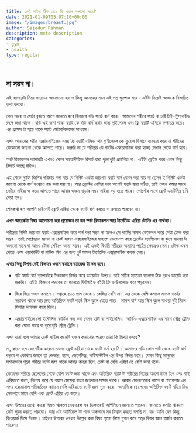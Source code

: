 ```yaml
---
title: ব্রেস্ট সাইজ ঠিক রেখে কি ওজন কমানো সম্ভব?
date: 2021-01-09T05:07:10+00:00
image: "/images/breast.jpg"
author: Sajedur Rahman
description: meta description
categories:
- gym
- health
type: regular

---
```


## না সম্ভব না।

এই ব্যাপারটা নিয়ে সচরাচর আলোচনা হয় না কিন্তু অনেকের মনে এই প্রশ্ন ঘুরপাক খায়। এইটা নিয়েই আজকে বিস্তারিত কথা বলবো।

কেন সম্ভব না সেটা বুঝতে আগে জানতে হবে কিভাবে বডি ফ্যাট বার্ন করে। আমাদের শরীরে ফ্যাট বা চর্বি টাই-গ্লিসারাইড রুপে জমা থাকে। বডি এই জমা থাকা ফ্যাট কে বডি বার্ন করার জন্য গ্লাইসেরল এবং ফ্রি ফ্যাটি এসিডে রুপান্তর করে। এর প্রসেস টা হয়ে থাকে ফ্যাট মেটাবলিজমের মাধ্যমে।

এখন আমাদের শরীর এক্সারসাইজের সময় ফ্রি ফ্যাটি এসিড আর গ্লাইসেরল কে ফুয়েল হিসাবে ব্যবহার করে যা শরীরের যেকোনো জায়গা থেকে আসতে পারে। জরুরি না যে শরীরের যে পার্টের এক্সারসাইজ করা হচ্ছে সেখান থেকে বার্ন হবে।

স্পট রিডাকশন ব্যাপারটা এখনও কোন সায়েন্টিফিক রিসার্চ দ্বারা পুরোপুরি প্রমানিত না। এইটা ক্লেইম করে এমন কিছু রিসার্চ আছে যদিও।

এই থেকে দুইটা জিনিষ পরিষ্কার বলা যায় যে নির্দিষ্ট একটা জায়গার ফ্যাট বার্ন যেমন করা যায় না তেমন ই নির্দিষ্ট একটা জায়গা থেকে বার্ন হওয়াও বন্ধ করা যায় না। আর ব্রেস্টের বেশির ভাগ অংশই ফ্যাট দ্বারা গঠিত, তাই ওজন কমার সাথে সেটার সাইজ ও কমে আসতে পারে আবার ওজন বাড়ার সময় সাইজ বড় হতে পারে। পোস্টের সাথে ব্রেস্ট এনাটমির ছবি দেয়া হল।

শেষকথা হল আপনি চাইলেই ব্রেস্ট এরিয়া থেকে ফ্যাট বার্ন করতে বা রুখতে পারবেন না।

**এখন আরেকটা বিষয় আলোচনা করা প্রয়োজন তা হল স্পট রিডাকশন আর টার্গেটেড এরিয়া টোনিং এর পার্থক্য।**

শরীরের নির্দিষ্ট জায়গার ফ্যাট এক্সারসাইজ করে বার্ন করা সম্ভব না হলেও সে পার্টের মাসল ডেভেলপ করে সেটা টোন্ড করা সম্ভব। তাই পেক্টোরাল মাসল বা চেস্ট মাসল এক্সারসাইজের মাধ্যমে ডেভেলপ করে ব্রেস্টের স্যাগিনেস বা ঝুলে যাওয়া টা কমানো সম্ভব বা আরও টোন্ড শেইপে আনা সম্ভব। এই একই থিওরি শরীরের অন্যান্য পার্টের ক্ষেত্রেও সেম। টোন্ড এবস পেতে এবস ওয়ার্কাউট বা রাউন্ড হিপ এর জন্য গ্লুট মাসল টার্গেটেড এক্সারসাইজ কাজে দেয়।

**এবার কিছু টিপস দেই কিভাবে ওজন কমালে ড্যামেজ টা কম হবে।**

* বডি ফ্যাট বার্ন ব্যাপারটার সিংহভাগ নির্ভর করে ডায়েটের উপর। তাই সঠিক ম্যাক্রো ব্যালান্স ঠিক রেখে ডায়েট করা জরুরি। এইটা কিভাবে করবেন তা জানতে ফিটগাইড বইটা ফ্রি ডাউনলোড করে পড়বেন।


* ধিরে ধিরে ওজন কমানো। সপ্তাহে ৫০০ গ্রাম থেকে ১ কেজির বেশি না। এর থেকে বেশি কমালে মাসল বার্নের সম্ভাবনা থাকে আর দ্রুত অতিরিক্ত ফ্যাট বার্নে স্কিন ঝুলে যেতে পারে। মাসল বার্ন আর স্কিন ঝুলে যাওয়া দুই মিলে ফিগার ড্যামেজ করে দিবে।


* এক্সারসাইজে লো ইন্টেন্সিভ কার্ডিও কম করা যেমন হাটা বা সাইকেলিং। কার্ডিও এক্সারসাইজ এর সাথে স্ট্রেন্থ ট্রেনিং করা যেতে পারে বা পুরোপুরি স্ট্রেন্থ ট্রেনিং।

এখন যারা বলে আমার ব্রেস্ট সাইজ কমেনি ওজন কমানোর পরেও তারা কি মিথ্যা বলছে?

না, কারন হল জেনেটিক কারনে তাদের ব্রেস্ট এরিয়া থেকে ফ্যাট বার্ন হয় নি। আমাদের বডি কোন পার্ট থেকে ফ্যাট বার্ন করবে বা কোথায় জমবে তা জেন্ডার, বয়স, জেনেটিক্স, লাইফস্টাইল এর উপর নির্ভর করে। যেমন কিছু মানুষের সমানভাবে পুরো শরীরে ফ্যাট জমা থাকে আবার কারো হিপ, চেস্ট বা বেলি এরিয়া তে বেশি জমা থকে।

মেয়েদের শরীরে ছেলেদের থেকে বেশি ফ্যাট জমা থাকে এবং অতিরিক্ত ফ্যাট টা শরীরের নিচের অংশে মানে হিপ এবং থাই এরিয়াতে জমে, বিশেষ করে যে বয়সে মেয়েরা বাচ্চা জন্মদানে সক্ষম থাকে। আবার মেনোপজের আগে বা মেনোপজ এর সময় হরমোনাল পরিবর্তনের কারনে বেলি এরিয়াতে ফ্যাট জমা শুরু করে। অন্যদিকে ছেলেদের অতিরিক্ত ফ্যাট বডির মিড সেকশনে মানে বেলি এবং চেস্ট এরিয়া তে জমে।

এখন উপরের তথ্যে কারো দ্বিমত থাকলে রেফারেন্স সহ ডিফারেন্ট অপিনিওন জানাতে পারেন। জানাতে কমতি থাকলে সেটা পুরন করতে পারবো। আর এই আর্টিকেল টা পড়ে অন্ধভাবে সব বিশ্বাস করতে বলছি না, বরং আমি বেশ কিছু কিওয়ার্ড দিয়ে দিলাম। চাইলে উপরের লেখায় উল্লেখ করা বিষয় গুলো নিয়ে গুগল করে পড়ে বিস্তর জ্ঞান অর্জন করতে পারেন।